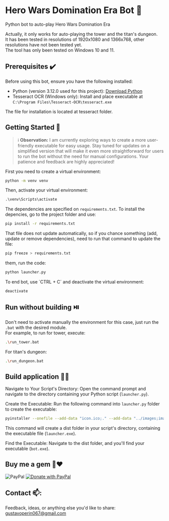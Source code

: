 # Hero Wars Domination Era Bot 🤖

Python bot to auto-play Hero Wars Domination Era

Actually, it only works for auto-playing the tower and the titan's dungeon.  
It has been tested in resolutions of 1920x1080 and 1366x768, other resolutions have not been tested yet.  
The tool has only been tested on Windows 10 and 11.  

## Prerequisites ✔️

Before using this bot, ensure you have the following installed:

- Python (version 3.12.0 used for this project): [Download Python](https://www.python.org/downloads/release/python-3120/)
- Tesseract OCR (Windows only): Install and place executable at `C:\Program Files\Tesseract-OCR\tesseract.exe`

The file for installation is located at tesseract folder.

## Getting Started 📖

> :information_source: **Observation:** I am currently exploring ways to create a more user-friendly executable for easy usage. Stay tuned for updates on a simplified version that will make it even more straightforward for users to run the bot without the need for manual configurations. Your patience and feedback are highly appreciated!

First you need to create a virtual environment:

```sh
python -m venv venv
```

Then, activate your virtual environment:

```py
.\venv\Scripts\activate
```

The dependencies are specified on `requirements.txt`.
To install the depencies, go to the project folder and use:

```sh
pip install -r requirements.txt
```

That file does not update automatically, so if you chance something (add, update or remove dependencies), need to run that command to update the file:

```sh
pip freeze > requirements.txt
```

them, run the code:

```sh
python launcher.py
```

To end bot, use ´CTRL + C´ and deactivate the virtual environment:

```sh
deactivate
```

## Run without building ⏯️

Don't need to activate manually the environment for this case, just run the `.bat` with the desired module.  
For example, to run for tower, execute:

```sh
.\run_tower.bat
```

For titan's dungeon:

```sh
.\run_dungeon.bat
```

## Build application 🧑‍🏭

Navigate to Your Script's Directory:
Open the command prompt and navigate to the directory containing your Python script (`launcher.py`).

Create the Executable:
Run the following command into `launcher.py` folder to create the executable:

```sh
pyinstaller --onefile --add-data "icon.ico;." --add-data "../images;images" launcher.py
```

This command will create a dist folder in your script's directory, containing the executable file (`launcher.exe`).

Find the Executable:
Navigate to the dist folder, and you'll find your executable (`bot.exe`).

## Buy me a gem 💎❤️

![PayPal](https://img.shields.io/badge/PayPal-00457C?style=for-the-badge&logo=paypal&logoColor=white)
[![Donate with PayPal](https://www.paypalobjects.com/en_US/i/btn/btn_donate_LG.gif)](https://www.paypal.com/donate?hosted_button_id=23PAVC8AMJGYW)

## Contact 📫:

Feedback, ideas, or anything else you'd like to share: [gustavoperin067@gmail.com](mailto:gustavoperin067@gmail.com)
